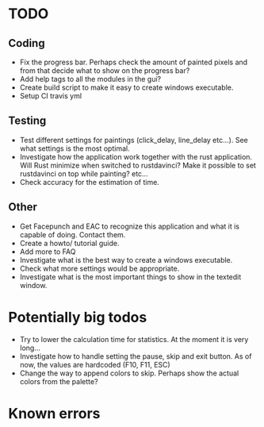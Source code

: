 # TODO

## Coding
- Fix the progress bar. Perhaps check the amount of painted pixels and from that decide what to show on the progress bar?
- Add help tags to all the modules in the gui?
- Create build script to make it easy to create windows executable.
- Setup CI travis yml


## Testing
- Test different settings for paintings (click_delay, line_delay etc...). See what settings is the most optimal.
- Investigate how the application work together with the rust application. Will Rust minimize when switched to rustdavinci? Make it possible to set rustdavinci on top while painting? etc...
- Check accuracy for the estimation of time.


## Other
- Get Facepunch and EAC to recognize this application and what it is capable of doing. Contact them.
- Create a howto/ tutorial guide.
- Add more to FAQ
- Investigate what is the best way to create a windows executable.
- Check what more settings would be appropriate.
- Investigate what is the most important things to show in the textedit window.


# Potentially big todos
- Try to lower the calculation time for statistics. At the moment it is very long...
- Investigate how to handle setting the pause, skip and exit button. As of now, the values are hardcoded (F10, F11, ESC)
- Change the way to append colors to skip. Perhaps show the actual colors from the palette?


# Known errors
